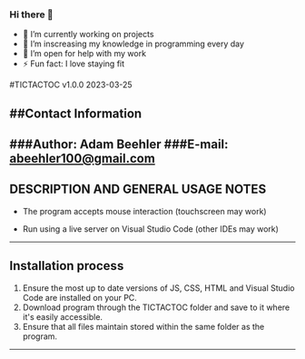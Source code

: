 ### Hi there 👋
- 🔭 I’m currently working on projects
- 🌱 I’m inscreasing my knowledge in programming every day 
- 🤔 I’m open for help with my work
- ⚡ Fun fact: I love staying fit

#TICTACTOC v1.0.0 2023-03-25

##Contact Information
--------------------
###Author: Adam Beehler
###E-mail: abeehler100@gmail.com
----------------------------------------

DESCRIPTION AND GENERAL USAGE NOTES
-------------------------------------
- The program accepts mouse interaction (touchscreen may work)

- Run using a live server on Visual Studio Code (other IDEs may work)
----------------------------------------------------------------------------------

Installation process
----------------------
1. Ensure the most up to date versions of JS, CSS, HTML and Visual Studio Code are installed on your PC.
2. Download program through the TICTACTOC folder and save to it where it's easily accessible.
3. Ensure that all files maintain stored within the same folder as the program.
---------------------------------------------------------------------------------------------------------
